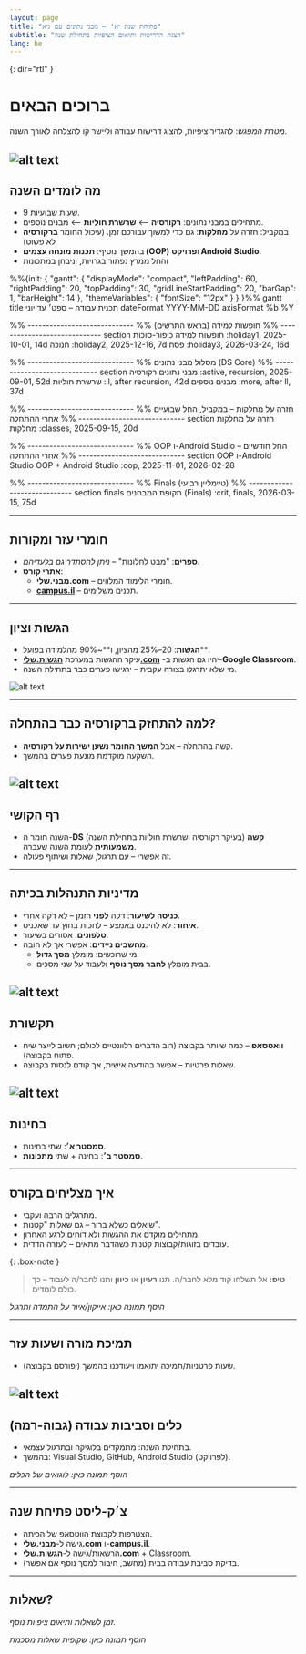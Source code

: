 ```yaml
---
layout: page
title: "פתיחת שנת יא' – מבני נתונים עם גיא"
subtitle: "הצגת הדרישות ותיאום הציפיות בתחילת שנה"
lang: he
---
```


{: dir="rtl" }

# ברוכים הבאים

_מטרת המפגש_: להגדיר ציפיות, להציג דרישות עבודה וליישר קו להצלחה לאורך השנה.

![alt text](image.png)
---

## מה לומדים השנה
- 9 שעות שבועיות.
- מתחילים במבני נתונים: **רקורסיה** ⟵ **שרשרת חוליות** ⟵ מבנים נוספים.
- במקביל: חזרה על **מחלקות**: גם כדי למשוך עבורכם זמן. (עיכול החומר **ברקורסיה** לא פשוט)
- בהמשך נוסיף: **תכנות מונחה עצמים (OOP)** ו**פרויקט Android Studio**.
- והחל ממרץ נפתור בגרויות, וניבחן במתכונות

<!-- תמונה מוצעת: דיאגרמה פשוטה של התקדמות השנה (ציר זמן) -->

<div class="mermaid" style="width:100%">
%%{init: {
  "gantt": {
    "displayMode": "compact",
    "leftPadding": 60,
    "rightPadding": 20,
    "topPadding": 30,
    "gridLineStartPadding": 20,
    "barGap": 1,
    "barHeight": 14
  },
  "themeVariables": { "fontSize": "12px" }
} }%%
gantt
title תכנית עבודה – ספט׳ עד יוני 
dateFormat YYYY-MM-DD
axisFormat %b %Y



%% -----------------------------
%% חופשות למידה (בראש התרשים)
%% -----------------------------
section חופשות למידה
כיפור-סוכות :holiday1, 2025-10-01, 14d
חנוכה :holiday2, 2025-12-16, 7d
פסח :holiday3, 2026-03-24, 16d





%% -----------------------------
%% מסלול מבני נתונים (DS Core)
%% -----------------------------
section מבני נתונים
רקורסיה :active, recursion, 2025-09-01, 52d
שרשרת חוליות :ll, after recursion, 42d
מבנים נוספים :more, after ll, 37d


%% -----------------------------
%% חזרה על מחלקות – במקביל, החל שבועיים אחרי ההתחלה
%% -----------------------------
section חזרה על מחלקות 
מחלקות :classes, 2025-09-15, 20d


%% -----------------------------
%% OOP ו-Android Studio – החל חודשיים אחרי ההתחלה
%% -----------------------------
section OOP ו-Android Studio
OOP + Android Studio :oop, 2025-11-01, 2026-02-28


%% -----------------------------
%% Finals (טיימליין רביעי)
%% -----------------------------
section finals
תקופת המבחנים (Finals) :crit, finals, 2026-03-15, 75d
</div>


---

## חומרי עזר ומקורות
- **ספרים**: "מבט לחלונות" – _ניתן להסתדר גם בלעדיהם_.
- **אתרי קורס**:
  - **מבני.שלי.com** – חומרי הלימוד המלווים.
  - **[campus.il](mivney/0minhalot/ChapterCampus)** – תכנים משלימים.


---

## הגשות וציון
- **הגשות**: 20–25% מהציון, ו**~90% מהלמידה בפועל**.
- עיקר ההגשות במערכת [**הגשות.שלי.com**](https://xn--6dbde3fg.xn--eebf2b.com/) -יהיו גם הגשות ב-**Google Classroom**.
- מי שלא יתרגלו בצורה עקבית – ירגישו פערים כבר בתחילת השנה.

<!-- תמונה מוצעת: צילום מסך של הגשות.שלי.com או אייקון "V" של הגשה -->
![alt text](image-4.png)

---

## למה להתחזק ברקורסיה כבר בהתחלה?
- קשה בהתחלה – אבל **המשך החומר נשען ישירות על רקורסיה**.
- השקעה מוקדמת מונעת פערים בהמשך.

<!-- תמונה מוצעת: תרשים זרימה קטן שממחיש קריאה רקורסיבית -->
![alt text](image-3.png)
---

## רף הקושי
- השנה חומר ה-**DS** (בעיקר רקורסיה ושרשרת חוליות בתחילת השנה) **קשה משמעותית** לעומת השנה שעברה.
- זה אפשרי – עם תרגול, שאלות ושיתוף פעולה.

---

## מדיניות התנהלות בכיתה
- **כניסה לשיעור**: דקה **לפני** הזמן – לא דקה אחרי.
- **איחור**: לא להיכנס באמצע – לחכות בחוץ עד שאכניס.
- **טלפונים**: אסורים בשיעור.
- **מחשבים ניידים**: אפשרי אך לא חובה.
  - מי שרוכשים: מומלץ **מסך גדול**.
  - בבית מומלץ **לחבר מסך נוסף** ולעבוד על שני מסכים.

<!-- תמונה מוצעת: אייקון "אין טלפונים" + תמונת סט-אפ עם שני מסכים -->
![alt text](image-5.png)
---

## תקשורת
- **וואטסאפ** – כמה שיותר בקבוצה (רוב הדברים רלוונטיים לכולם; חשוב לייצר שיח פתוח בקבוצה).
- שאלות פרטיות – אפשר בהודעה אישית, אך קודם לנסות בקבוצה.

<!-- תמונה מוצעת: אייקון/לוגו WhatsApp -->
![alt text](image-6.png)
---

## בחינות
- **סמסטר א׳**: שתי בחינות.
- **סמסטר ב׳**: בחינה + שתי **מתכונות**.


---

## איך מצליחים בקורס
- מתרגלים הרבה ועקבי.
- שואלים כשלא ברור – גם שאלות "קטנות".
- מתחילים מוקדם את ההגשות ולא דוחים לרגע האחרון.
- עובדים בזוגות/קבוצות קטנות כשהדבר מתאים – לעזרה הדדית.

{: .box-note }
> **טיפ:** אל תשלחו קוד מלא לחבר/ה. תנו **רעיון** או **כיוון** ותנו לחבר/ה לעבוד – כך כולם לומדים.

<!-- תמונה מוצעת: דימוי "Practice makes perfect" או אייקון אימון -->
_הוסף תמונה כאן: אייקון/איור על התמדה ותרגול_

---

## תמיכת מורה ושעות עזר
- שעות פרטניות/תמיכה יתואמו ויעודכנו בהמשך (יפורסם בקבוצה).

<!-- תמונה מוצעת: אייקון מורה/עזרה -->
![alt text](image-7.png)
---

## כלים וסביבות עבודה (גבוה-רמה)
- בתחילת השנה: מתמקדים בלוגיקה ובתרגול עצמאי.
- בהמשך: Visual Studio, GitHub, Android Studio (לפרויקט).

<!-- תמונה מוצעת: לוגואים של VS / GitHub / Android Studio בשורה אחת -->
_הוסף תמונה כאן: לוגואים של הכלים_

---

## צ׳ק-ליסט פתיחת שנה
- הצטרפות לקבוצת הווטסאפ של הכיתה.
- גישה ל-**מבני.שלי.com** ו-**campus.il**.
- הרשאות/גישה ל-**הגשות.שלי.com** + Classroom.
- בדיקת סביבת עבודה בבית (מחשב, חיבור למסך נוסף אם אפשר).

---

## שאלות?
_זמן לשאלות ותיאום ציפיות נוסף._

<!-- תמונה מוצעת: שקופית "Questions?" אינפוגרפית ונעימה -->
_הוסף תמונה כאן: שקופית שאלות מסכמת_

